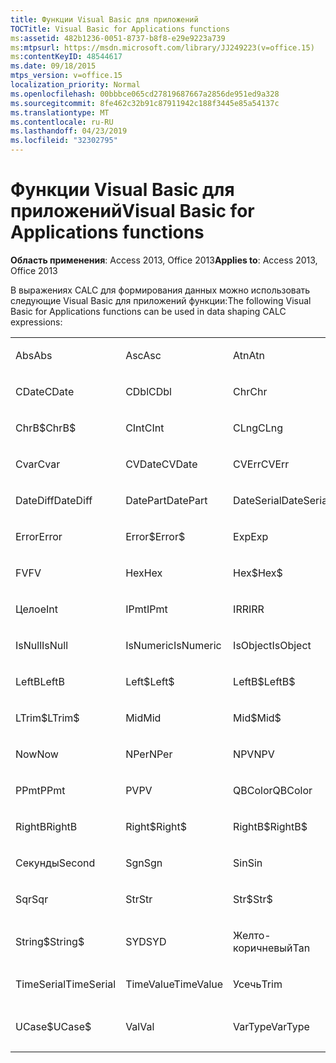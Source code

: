 ```yaml
---
title: Функции Visual Basic для приложений
TOCTitle: Visual Basic for Applications functions
ms:assetid: 482b1236-0051-8737-b8f8-e29e9223a739
ms:mtpsurl: https://msdn.microsoft.com/library/JJ249223(v=office.15)
ms:contentKeyID: 48544617
ms.date: 09/18/2015
mtps_version: v=office.15
localization_priority: Normal
ms.openlocfilehash: 00bbbce065cd27819687667a2856de951ed9a328
ms.sourcegitcommit: 8fe462c32b91c87911942c188f3445e85a54137c
ms.translationtype: MT
ms.contentlocale: ru-RU
ms.lasthandoff: 04/23/2019
ms.locfileid: "32302795"
---
```

# <a name="visual-basic-for-applications-functions"></a><span data-ttu-id="f0fff-102">Функции Visual Basic для приложений</span><span class="sxs-lookup"><span data-stu-id="f0fff-102">Visual Basic for Applications functions</span></span>


<span data-ttu-id="f0fff-103">**Область применения**: Access 2013, Office 2013</span><span class="sxs-lookup"><span data-stu-id="f0fff-103">**Applies to**: Access 2013, Office 2013</span></span>

<span data-ttu-id="f0fff-104">В выражениях CALC для формирования данных можно использовать следующие Visual Basic для приложений функции:</span><span class="sxs-lookup"><span data-stu-id="f0fff-104">The following Visual Basic for Applications functions can be used in data shaping CALC expressions:</span></span>

<table style="width:100%;">
<colgroup>
<col style="width: 16%" />
<col style="width: 16%" />
<col style="width: 16%" />
<col style="width: 16%" />
<col style="width: 16%" />
<col style="width: 16%" />
</colgroup>
<tbody>
<tr class="odd">
<td><p><span data-ttu-id="f0fff-105">Abs</span><span class="sxs-lookup"><span data-stu-id="f0fff-105">Abs</span></span></p></td>
<td><p><span data-ttu-id="f0fff-106">Asc</span><span class="sxs-lookup"><span data-stu-id="f0fff-106">Asc</span></span></p></td>
<td><p><span data-ttu-id="f0fff-107">Atn</span><span class="sxs-lookup"><span data-stu-id="f0fff-107">Atn</span></span></p></td>
<td><p><span data-ttu-id="f0fff-108">CBool</span><span class="sxs-lookup"><span data-stu-id="f0fff-108">CBool</span></span></p></td>
<td><p><span data-ttu-id="f0fff-109">CByte</span><span class="sxs-lookup"><span data-stu-id="f0fff-109">CByte</span></span></p></td>
<td><p><span data-ttu-id="f0fff-110">CCur</span><span class="sxs-lookup"><span data-stu-id="f0fff-110">CCur</span></span></p></td>
</tr>
<tr class="even">
<td><p><span data-ttu-id="f0fff-111">CDate</span><span class="sxs-lookup"><span data-stu-id="f0fff-111">CDate</span></span></p></td>
<td><p><span data-ttu-id="f0fff-112">CDbl</span><span class="sxs-lookup"><span data-stu-id="f0fff-112">CDbl</span></span></p></td>
<td><p><span data-ttu-id="f0fff-113">Chr</span><span class="sxs-lookup"><span data-stu-id="f0fff-113">Chr</span></span></p></td>
<td><p><span data-ttu-id="f0fff-114">ChrB</span><span class="sxs-lookup"><span data-stu-id="f0fff-114">ChrB</span></span></p></td>
<td><p><span data-ttu-id="f0fff-115">ChrW</span><span class="sxs-lookup"><span data-stu-id="f0fff-115">ChrW</span></span></p></td>
<td><p><span data-ttu-id="f0fff-116">Chr$</span><span class="sxs-lookup"><span data-stu-id="f0fff-116">Chr$</span></span></p></td>
</tr>
<tr class="odd">
<td><p><span data-ttu-id="f0fff-117">ChrB$</span><span class="sxs-lookup"><span data-stu-id="f0fff-117">ChrB$</span></span></p></td>
<td><p><span data-ttu-id="f0fff-118">CInt</span><span class="sxs-lookup"><span data-stu-id="f0fff-118">CInt</span></span></p></td>
<td><p><span data-ttu-id="f0fff-119">CLng</span><span class="sxs-lookup"><span data-stu-id="f0fff-119">CLng</span></span></p></td>
<td><p><span data-ttu-id="f0fff-120">Cos</span><span class="sxs-lookup"><span data-stu-id="f0fff-120">Cos</span></span></p></td>
<td><p><span data-ttu-id="f0fff-121">CSng</span><span class="sxs-lookup"><span data-stu-id="f0fff-121">CSng</span></span></p></td>
<td><p><span data-ttu-id="f0fff-122">CStr</span><span class="sxs-lookup"><span data-stu-id="f0fff-122">CStr</span></span></p></td>
</tr>
<tr class="even">
<td><p><span data-ttu-id="f0fff-123">Cvar</span><span class="sxs-lookup"><span data-stu-id="f0fff-123">Cvar</span></span></p></td>
<td><p><span data-ttu-id="f0fff-124">CVDate</span><span class="sxs-lookup"><span data-stu-id="f0fff-124">CVDate</span></span></p></td>
<td><p><span data-ttu-id="f0fff-125">CVErr</span><span class="sxs-lookup"><span data-stu-id="f0fff-125">CVErr</span></span></p></td>
<td><p><span data-ttu-id="f0fff-126">Дата</span><span class="sxs-lookup"><span data-stu-id="f0fff-126">Date</span></span></p></td>
<td><p><span data-ttu-id="f0fff-127">Date$</span><span class="sxs-lookup"><span data-stu-id="f0fff-127">Date$</span></span></p></td>
<td><p><span data-ttu-id="f0fff-128">DateAdd</span><span class="sxs-lookup"><span data-stu-id="f0fff-128">DateAdd</span></span></p></td>
</tr>
<tr class="odd">
<td><p><span data-ttu-id="f0fff-129">DateDiff</span><span class="sxs-lookup"><span data-stu-id="f0fff-129">DateDiff</span></span></p></td>
<td><p><span data-ttu-id="f0fff-130">DatePart</span><span class="sxs-lookup"><span data-stu-id="f0fff-130">DatePart</span></span></p></td>
<td><p><span data-ttu-id="f0fff-131">DateSerial</span><span class="sxs-lookup"><span data-stu-id="f0fff-131">DateSerial</span></span></p></td>
<td><p><span data-ttu-id="f0fff-132">DateValue</span><span class="sxs-lookup"><span data-stu-id="f0fff-132">DateValue</span></span></p></td>
<td><p><span data-ttu-id="f0fff-133">День</span><span class="sxs-lookup"><span data-stu-id="f0fff-133">Day</span></span></p></td>
<td><p><span data-ttu-id="f0fff-134">DDB</span><span class="sxs-lookup"><span data-stu-id="f0fff-134">DDB</span></span></p></td>
</tr>
<tr class="even">
<td><p><span data-ttu-id="f0fff-135">Error</span><span class="sxs-lookup"><span data-stu-id="f0fff-135">Error</span></span></p></td>
<td><p><span data-ttu-id="f0fff-136">Error$</span><span class="sxs-lookup"><span data-stu-id="f0fff-136">Error$</span></span></p></td>
<td><p><span data-ttu-id="f0fff-137">Exp</span><span class="sxs-lookup"><span data-stu-id="f0fff-137">Exp</span></span></p></td>
<td><p><span data-ttu-id="f0fff-138">Исправление</span><span class="sxs-lookup"><span data-stu-id="f0fff-138">Fix</span></span></p></td>
<td><p><span data-ttu-id="f0fff-139">Format</span><span class="sxs-lookup"><span data-stu-id="f0fff-139">Format</span></span></p></td>
<td><p><span data-ttu-id="f0fff-140">Format$</span><span class="sxs-lookup"><span data-stu-id="f0fff-140">Format$</span></span></p></td>
</tr>
<tr class="odd">
<td><p><span data-ttu-id="f0fff-141">FV</span><span class="sxs-lookup"><span data-stu-id="f0fff-141">FV</span></span></p></td>
<td><p><span data-ttu-id="f0fff-142">Hex</span><span class="sxs-lookup"><span data-stu-id="f0fff-142">Hex</span></span></p></td>
<td><p><span data-ttu-id="f0fff-143">Hex$</span><span class="sxs-lookup"><span data-stu-id="f0fff-143">Hex$</span></span></p></td>
<td><p><span data-ttu-id="f0fff-144">Часы</span><span class="sxs-lookup"><span data-stu-id="f0fff-144">Hour</span></span></p></td>
<td><p><span data-ttu-id="f0fff-145">IIF</span><span class="sxs-lookup"><span data-stu-id="f0fff-145">IIF</span></span></p></td>
<td><p><span data-ttu-id="f0fff-146">InStr</span><span class="sxs-lookup"><span data-stu-id="f0fff-146">InStr</span></span></p></td>
</tr>
<tr class="even">
<td><p><span data-ttu-id="f0fff-147">Целое</span><span class="sxs-lookup"><span data-stu-id="f0fff-147">Int</span></span></p></td>
<td><p><span data-ttu-id="f0fff-148">IPmt</span><span class="sxs-lookup"><span data-stu-id="f0fff-148">IPmt</span></span></p></td>
<td><p><span data-ttu-id="f0fff-149">IRR</span><span class="sxs-lookup"><span data-stu-id="f0fff-149">IRR</span></span></p></td>
<td><p><span data-ttu-id="f0fff-150">IsDate</span><span class="sxs-lookup"><span data-stu-id="f0fff-150">IsDate</span></span></p></td>
<td><p><span data-ttu-id="f0fff-151">IsEmpty</span><span class="sxs-lookup"><span data-stu-id="f0fff-151">IsEmpty</span></span></p></td>
<td><p><span data-ttu-id="f0fff-152">IsError</span><span class="sxs-lookup"><span data-stu-id="f0fff-152">IsError</span></span></p></td>
</tr>
<tr class="odd">
<td><p><span data-ttu-id="f0fff-153">IsNull</span><span class="sxs-lookup"><span data-stu-id="f0fff-153">IsNull</span></span></p></td>
<td><p><span data-ttu-id="f0fff-154">IsNumeric</span><span class="sxs-lookup"><span data-stu-id="f0fff-154">IsNumeric</span></span></p></td>
<td><p><span data-ttu-id="f0fff-155">IsObject</span><span class="sxs-lookup"><span data-stu-id="f0fff-155">IsObject</span></span></p></td>
<td><p><span data-ttu-id="f0fff-156">LCase</span><span class="sxs-lookup"><span data-stu-id="f0fff-156">LCase</span></span></p></td>
<td><p><span data-ttu-id="f0fff-157">LCase$</span><span class="sxs-lookup"><span data-stu-id="f0fff-157">LCase$</span></span></p></td>
<td><p><span data-ttu-id="f0fff-158">Left</span><span class="sxs-lookup"><span data-stu-id="f0fff-158">Left</span></span></p></td>
</tr>
<tr class="even">
<td><p><span data-ttu-id="f0fff-159">LeftB</span><span class="sxs-lookup"><span data-stu-id="f0fff-159">LeftB</span></span></p></td>
<td><p><span data-ttu-id="f0fff-160">Left$</span><span class="sxs-lookup"><span data-stu-id="f0fff-160">Left$</span></span></p></td>
<td><p><span data-ttu-id="f0fff-161">LeftB$</span><span class="sxs-lookup"><span data-stu-id="f0fff-161">LeftB$</span></span></p></td>
<td><p><span data-ttu-id="f0fff-162">Len</span><span class="sxs-lookup"><span data-stu-id="f0fff-162">Len</span></span></p></td>
<td><p><span data-ttu-id="f0fff-163">Log</span><span class="sxs-lookup"><span data-stu-id="f0fff-163">Log</span></span></p></td>
<td><p><span data-ttu-id="f0fff-164">LTrim</span><span class="sxs-lookup"><span data-stu-id="f0fff-164">LTrim</span></span></p></td>
</tr>
<tr class="odd">
<td><p><span data-ttu-id="f0fff-165">LTrim$</span><span class="sxs-lookup"><span data-stu-id="f0fff-165">LTrim$</span></span></p></td>
<td><p><span data-ttu-id="f0fff-166">Mid</span><span class="sxs-lookup"><span data-stu-id="f0fff-166">Mid</span></span></p></td>
<td><p><span data-ttu-id="f0fff-167">Mid$</span><span class="sxs-lookup"><span data-stu-id="f0fff-167">Mid$</span></span></p></td>
<td><p><span data-ttu-id="f0fff-168">Минуты</span><span class="sxs-lookup"><span data-stu-id="f0fff-168">Minute</span></span></p></td>
<td><p><span data-ttu-id="f0fff-169">MIRR</span><span class="sxs-lookup"><span data-stu-id="f0fff-169">MIRR</span></span></p></td>
<td><p><span data-ttu-id="f0fff-170">Month</span><span class="sxs-lookup"><span data-stu-id="f0fff-170">Month</span></span></p></td>
</tr>
<tr class="even">
<td><p><span data-ttu-id="f0fff-171">Now</span><span class="sxs-lookup"><span data-stu-id="f0fff-171">Now</span></span></p></td>
<td><p><span data-ttu-id="f0fff-172">NPer</span><span class="sxs-lookup"><span data-stu-id="f0fff-172">NPer</span></span></p></td>
<td><p><span data-ttu-id="f0fff-173">NPV</span><span class="sxs-lookup"><span data-stu-id="f0fff-173">NPV</span></span></p></td>
<td><p><span data-ttu-id="f0fff-174">Окт</span><span class="sxs-lookup"><span data-stu-id="f0fff-174">Oct</span></span></p></td>
<td><p><span data-ttu-id="f0fff-175">Oct$</span><span class="sxs-lookup"><span data-stu-id="f0fff-175">Oct$</span></span></p></td>
<td><p><span data-ttu-id="f0fff-176">Плт</span><span class="sxs-lookup"><span data-stu-id="f0fff-176">Pmt</span></span></p></td>
</tr>
<tr class="odd">
<td><p><span data-ttu-id="f0fff-177">PPmt</span><span class="sxs-lookup"><span data-stu-id="f0fff-177">PPmt</span></span></p></td>
<td><p><span data-ttu-id="f0fff-178">PV</span><span class="sxs-lookup"><span data-stu-id="f0fff-178">PV</span></span></p></td>
<td><p><span data-ttu-id="f0fff-179">QBColor</span><span class="sxs-lookup"><span data-stu-id="f0fff-179">QBColor</span></span></p></td>
<td><p><span data-ttu-id="f0fff-180">Ставка</span><span class="sxs-lookup"><span data-stu-id="f0fff-180">Rate</span></span></p></td>
<td><p><span data-ttu-id="f0fff-181">RGB</span><span class="sxs-lookup"><span data-stu-id="f0fff-181">RGB</span></span></p></td>
<td><p><span data-ttu-id="f0fff-182">Right</span><span class="sxs-lookup"><span data-stu-id="f0fff-182">Right</span></span></p></td>
</tr>
<tr class="even">
<td><p><span data-ttu-id="f0fff-183">RightB</span><span class="sxs-lookup"><span data-stu-id="f0fff-183">RightB</span></span></p></td>
<td><p><span data-ttu-id="f0fff-184">Right$</span><span class="sxs-lookup"><span data-stu-id="f0fff-184">Right$</span></span></p></td>
<td><p><span data-ttu-id="f0fff-185">RightB$</span><span class="sxs-lookup"><span data-stu-id="f0fff-185">RightB$</span></span></p></td>
<td><p><span data-ttu-id="f0fff-186">Rnd</span><span class="sxs-lookup"><span data-stu-id="f0fff-186">Rnd</span></span></p></td>
<td><p><span data-ttu-id="f0fff-187">RTrim</span><span class="sxs-lookup"><span data-stu-id="f0fff-187">RTrim</span></span></p></td>
<td><p><span data-ttu-id="f0fff-188">RTrim$</span><span class="sxs-lookup"><span data-stu-id="f0fff-188">RTrim$</span></span></p></td>
</tr>
<tr class="odd">
<td><p><span data-ttu-id="f0fff-189">Секунды</span><span class="sxs-lookup"><span data-stu-id="f0fff-189">Second</span></span></p></td>
<td><p><span data-ttu-id="f0fff-190">Sgn</span><span class="sxs-lookup"><span data-stu-id="f0fff-190">Sgn</span></span></p></td>
<td><p><span data-ttu-id="f0fff-191">Sin</span><span class="sxs-lookup"><span data-stu-id="f0fff-191">Sin</span></span></p></td>
<td><p><span data-ttu-id="f0fff-192">SLN</span><span class="sxs-lookup"><span data-stu-id="f0fff-192">SLN</span></span></p></td>
<td><p><span data-ttu-id="f0fff-193">Space</span><span class="sxs-lookup"><span data-stu-id="f0fff-193">Space</span></span></p></td>
<td><p><span data-ttu-id="f0fff-194">Space$</span><span class="sxs-lookup"><span data-stu-id="f0fff-194">Space$</span></span></p></td>
</tr>
<tr class="even">
<td><p><span data-ttu-id="f0fff-195">Sqr</span><span class="sxs-lookup"><span data-stu-id="f0fff-195">Sqr</span></span></p></td>
<td><p><span data-ttu-id="f0fff-196">Str</span><span class="sxs-lookup"><span data-stu-id="f0fff-196">Str</span></span></p></td>
<td><p><span data-ttu-id="f0fff-197">Str$</span><span class="sxs-lookup"><span data-stu-id="f0fff-197">Str$</span></span></p></td>
<td><p><span data-ttu-id="f0fff-198">StrComp</span><span class="sxs-lookup"><span data-stu-id="f0fff-198">StrComp</span></span></p></td>
<td><p><span data-ttu-id="f0fff-199">StrConv</span><span class="sxs-lookup"><span data-stu-id="f0fff-199">StrConv</span></span></p></td>
<td><p><span data-ttu-id="f0fff-200">String</span><span class="sxs-lookup"><span data-stu-id="f0fff-200">String</span></span></p></td>
</tr>
<tr class="odd">
<td><p><span data-ttu-id="f0fff-201">String$</span><span class="sxs-lookup"><span data-stu-id="f0fff-201">String$</span></span></p></td>
<td><p><span data-ttu-id="f0fff-202">SYD</span><span class="sxs-lookup"><span data-stu-id="f0fff-202">SYD</span></span></p></td>
<td><p><span data-ttu-id="f0fff-203">Желто-коричневый</span><span class="sxs-lookup"><span data-stu-id="f0fff-203">Tan</span></span></p></td>
<td><p><span data-ttu-id="f0fff-204">Время</span><span class="sxs-lookup"><span data-stu-id="f0fff-204">Time</span></span></p></td>
<td><p><span data-ttu-id="f0fff-205">Time$</span><span class="sxs-lookup"><span data-stu-id="f0fff-205">Time$</span></span></p></td>
<td><p><span data-ttu-id="f0fff-206">Таймер</span><span class="sxs-lookup"><span data-stu-id="f0fff-206">Timer</span></span></p></td>
</tr>
<tr class="even">
<td><p><span data-ttu-id="f0fff-207">TimeSerial</span><span class="sxs-lookup"><span data-stu-id="f0fff-207">TimeSerial</span></span></p></td>
<td><p><span data-ttu-id="f0fff-208">TimeValue</span><span class="sxs-lookup"><span data-stu-id="f0fff-208">TimeValue</span></span></p></td>
<td><p><span data-ttu-id="f0fff-209">Усечь</span><span class="sxs-lookup"><span data-stu-id="f0fff-209">Trim</span></span></p></td>
<td><p><span data-ttu-id="f0fff-210">Trim$</span><span class="sxs-lookup"><span data-stu-id="f0fff-210">Trim$</span></span></p></td>
<td><p><span data-ttu-id="f0fff-211">TypeName</span><span class="sxs-lookup"><span data-stu-id="f0fff-211">TypeName</span></span></p></td>
<td><p><span data-ttu-id="f0fff-212">UCase</span><span class="sxs-lookup"><span data-stu-id="f0fff-212">UCase</span></span></p></td>
</tr>
<tr class="odd">
<td><p><span data-ttu-id="f0fff-213">UCase$</span><span class="sxs-lookup"><span data-stu-id="f0fff-213">UCase$</span></span></p></td>
<td><p><span data-ttu-id="f0fff-214">Val</span><span class="sxs-lookup"><span data-stu-id="f0fff-214">Val</span></span></p></td>
<td><p><span data-ttu-id="f0fff-215">VarType</span><span class="sxs-lookup"><span data-stu-id="f0fff-215">VarType</span></span></p></td>
<td><p><span data-ttu-id="f0fff-216">День недели</span><span class="sxs-lookup"><span data-stu-id="f0fff-216">Weekday</span></span></p></td>
<td><p><span data-ttu-id="f0fff-217">Year</span><span class="sxs-lookup"><span data-stu-id="f0fff-217">Year</span></span></p></td>
<td><p><br />
</p></td>
</tr>
</tbody>
</table>

